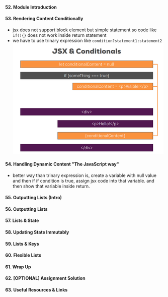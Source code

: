 #### 52. Module Introduction
#### 53. Rendering Content Conditionally
- jsx does not support block element but simple statement so code like `if(){}` does not work inside return statement 
- we have to use trinary expression like `condition?statement1:statement2`
 ![Alt text](note-images/jsx&conditionals-learning-card.png?raw=true "component learning card")

#### 54. Handling Dynamic Content "The JavaScript way"
- better way than trinary expression is, create a variable with null value and then if if condition is true, assign jsx code into that variable. and then show that variable inside return.
#### 55. Outputting Lists (Intro)


#### 56. Outputting Lists


#### 57. Lists & State


#### 58. Updating State Immutably


#### 59. Lists & Keys


#### 60. Flexible Lists


#### 61. Wrap Up

#### 62. [OPTIONAL] Assignment Solution


#### 63. Useful Resources & Links

